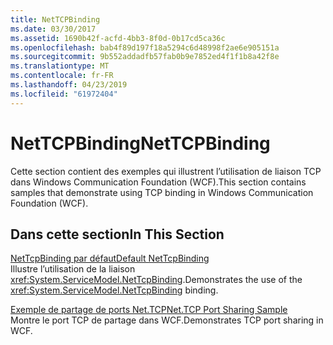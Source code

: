 ```yaml
---
title: NetTCPBinding
ms.date: 03/30/2017
ms.assetid: 1690b42f-acfd-4bb3-8f0d-0b17cd5ca36c
ms.openlocfilehash: bab4f89d197f18a5294c6d48998f2ae6e905151a
ms.sourcegitcommit: 9b552addadfb57fab0b9e7852ed4f1f1b8a42f8e
ms.translationtype: MT
ms.contentlocale: fr-FR
ms.lasthandoff: 04/23/2019
ms.locfileid: "61972404"
---
```

# <a name="nettcpbinding"></a><span data-ttu-id="3f561-102">NetTCPBinding</span><span class="sxs-lookup"><span data-stu-id="3f561-102">NetTCPBinding</span></span>
<span data-ttu-id="3f561-103">Cette section contient des exemples qui illustrent l’utilisation de liaison TCP dans Windows Communication Foundation (WCF).</span><span class="sxs-lookup"><span data-stu-id="3f561-103">This section contains samples that demonstrate using TCP binding in Windows Communication Foundation (WCF).</span></span>  
  
## <a name="in-this-section"></a><span data-ttu-id="3f561-104">Dans cette section</span><span class="sxs-lookup"><span data-stu-id="3f561-104">In This Section</span></span>  
 [<span data-ttu-id="3f561-105">NetTcpBinding par défaut</span><span class="sxs-lookup"><span data-stu-id="3f561-105">Default NetTcpBinding</span></span>](../../../../docs/framework/wcf/samples/default-nettcpbinding.md)  
 <span data-ttu-id="3f561-106">Illustre l’utilisation de la liaison <xref:System.ServiceModel.NetTcpBinding>.</span><span class="sxs-lookup"><span data-stu-id="3f561-106">Demonstrates the use of the <xref:System.ServiceModel.NetTcpBinding> binding.</span></span>  
  
 [<span data-ttu-id="3f561-107">Exemple de partage de ports Net.TCP</span><span class="sxs-lookup"><span data-stu-id="3f561-107">Net.TCP Port Sharing Sample</span></span>](../../../../docs/framework/wcf/samples/net-tcp-port-sharing-sample.md)  
 <span data-ttu-id="3f561-108">Montre le port TCP de partage dans WCF.</span><span class="sxs-lookup"><span data-stu-id="3f561-108">Demonstrates TCP port sharing in WCF.</span></span>
